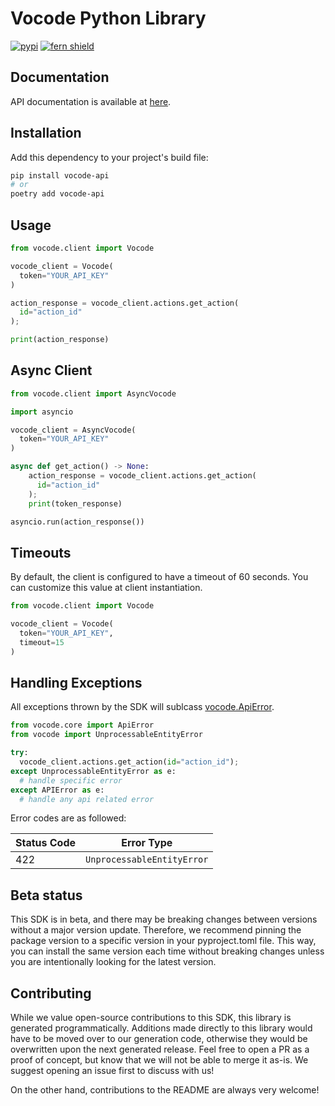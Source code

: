 # Vocode Python Library

[![pypi](https://img.shields.io/pypi/v/fern-vocode.svg)](https://pypi.python.org/pypi/fern-vocode)
[![fern shield](https://img.shields.io/badge/%F0%9F%8C%BF-SDK%20generated%20by%20Fern-brightgreen)](https://github.com/fern-api/fern)

## Documentation

API documentation is available at [here](https://docs.vocode.dev/).

## Installation

Add this dependency to your project's build file:

```bash
pip install vocode-api
# or
poetry add vocode-api
```

## Usage

```python
from vocode.client import Vocode

vocode_client = Vocode(
  token="YOUR_API_KEY"
)

action_response = vocode_client.actions.get_action(
  id="action_id"
);

print(action_response)
```

## Async Client

```python
from vocode.client import AsyncVocode

import asyncio

vocode_client = AsyncVocode(
  token="YOUR_API_KEY"
)

async def get_action() -> None:
    action_response = vocode_client.actions.get_action(
      id="action_id"
    );
    print(token_response)

asyncio.run(action_response())
```

## Timeouts

By default, the client is configured to have a timeout of 60 seconds. You can customize this value at client instantiation.

```python
from vocode.client import Vocode

vocode_client = Vocode(
  token="YOUR_API_KEY",
  timeout=15
)
```

## Handling Exceptions

All exceptions thrown by the SDK will sublcass [vocode.ApiError](./src/vocode/core/api_error.py).

```python
from vocode.core import ApiError
from vocode import UnprocessableEntityError

try:
  vocode_client.actions.get_action(id="action_id");
except UnprocessableEntityError as e:
  # handle specific error
except APIError as e:
  # handle any api related error
```

Error codes are as followed:

| Status Code | Error Type                 |
| ----------- | -------------------------- |
| 422         | `UnprocessableEntityError` |

## Beta status

This SDK is in beta, and there may be breaking changes between versions without a major version update. Therefore, we recommend pinning the package version to a specific version in your pyproject.toml file. This way, you can install the same version each time without breaking changes unless you are intentionally looking for the latest version.

## Contributing

While we value open-source contributions to this SDK, this library is generated programmatically. Additions made directly to this library would have to be moved over to our generation code, otherwise they would be overwritten upon the next generated release. Feel free to open a PR as a proof of concept, but know that we will not be able to merge it as-is. We suggest opening an issue first to discuss with us!

On the other hand, contributions to the README are always very welcome!
